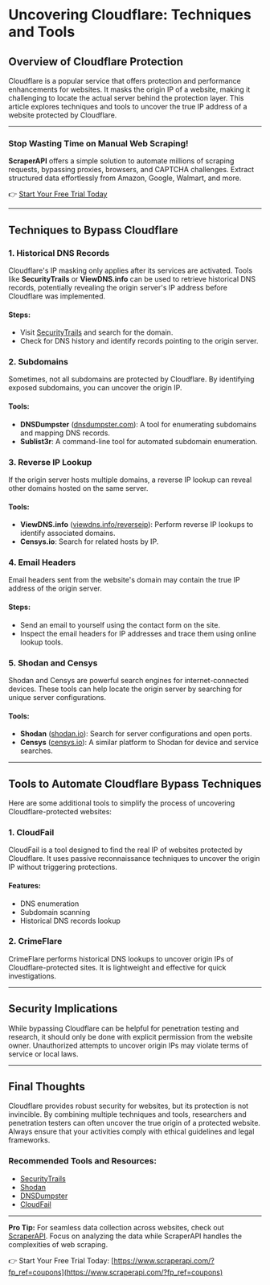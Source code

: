 # Uncovering Cloudflare: Techniques and Tools

## Overview of Cloudflare Protection

Cloudflare is a popular service that offers protection and performance enhancements for websites. It masks the origin IP of a website, making it challenging to locate the actual server behind the protection layer. This article explores techniques and tools to uncover the true IP address of a website protected by Cloudflare.

---

### Stop Wasting Time on Manual Web Scraping!

**ScraperAPI** offers a simple solution to automate millions of scraping requests, bypassing proxies, browsers, and CAPTCHA challenges. Extract structured data effortlessly from Amazon, Google, Walmart, and more.

👉 [Start Your Free Trial Today](https://www.scraperapi.com/?fp_ref=coupons)

---

## Techniques to Bypass Cloudflare

### 1. Historical DNS Records

Cloudflare's IP masking only applies after its services are activated. Tools like **SecurityTrails** or **ViewDNS.info** can be used to retrieve historical DNS records, potentially revealing the origin server's IP address before Cloudflare was implemented.

#### Steps:
- Visit [SecurityTrails](https://securitytrails.com/) and search for the domain.
- Check for DNS history and identify records pointing to the origin server.

### 2. Subdomains

Sometimes, not all subdomains are protected by Cloudflare. By identifying exposed subdomains, you can uncover the origin IP.

#### Tools:
- **DNSDumpster** ([dnsdumpster.com](https://dnsdumpster.com/)): A tool for enumerating subdomains and mapping DNS records.
- **Sublist3r**: A command-line tool for automated subdomain enumeration.

### 3. Reverse IP Lookup

If the origin server hosts multiple domains, a reverse IP lookup can reveal other domains hosted on the same server.

#### Tools:
- **ViewDNS.info** ([viewdns.info/reverseip](https://viewdns.info/reverseip/)): Perform reverse IP lookups to identify associated domains.
- **Censys.io**: Search for related hosts by IP.

### 4. Email Headers

Email headers sent from the website's domain may contain the true IP address of the origin server.

#### Steps:
- Send an email to yourself using the contact form on the site.
- Inspect the email headers for IP addresses and trace them using online lookup tools.

### 5. Shodan and Censys

Shodan and Censys are powerful search engines for internet-connected devices. These tools can help locate the origin server by searching for unique server configurations.

#### Tools:
- **Shodan** ([shodan.io](https://www.shodan.io/)): Search for server configurations and open ports.
- **Censys** ([censys.io](https://censys.io/)): A similar platform to Shodan for device and service searches.

---

## Tools to Automate Cloudflare Bypass Techniques

Here are some additional tools to simplify the process of uncovering Cloudflare-protected websites:

### 1. **CloudFail**
CloudFail is a tool designed to find the real IP of websites protected by Cloudflare. It uses passive reconnaissance techniques to uncover the origin IP without triggering protections.

#### Features:
- DNS enumeration
- Subdomain scanning
- Historical DNS records lookup

### 2. **CrimeFlare**
CrimeFlare performs historical DNS lookups to uncover origin IPs of Cloudflare-protected sites. It is lightweight and effective for quick investigations.

---

## Security Implications

While bypassing Cloudflare can be helpful for penetration testing and research, it should only be done with explicit permission from the website owner. Unauthorized attempts to uncover origin IPs may violate terms of service or local laws.

---

## Final Thoughts

Cloudflare provides robust security for websites, but its protection is not invincible. By combining multiple techniques and tools, researchers and penetration testers can often uncover the true origin of a protected website. Always ensure that your activities comply with ethical guidelines and legal frameworks.

### Recommended Tools and Resources:
- [SecurityTrails](https://securitytrails.com/)
- [Shodan](https://www.shodan.io/)
- [DNSDumpster](https://dnsdumpster.com/)
- [CloudFail](https://github.com/m0rtem/CloudFail)

---

**Pro Tip:** For seamless data collection across websites, check out [ScraperAPI](https://www.scraperapi.com/?fp_ref=coupons). Focus on analyzing the data while ScraperAPI handles the complexities of web scraping.

👉 Start Your Free Trial Today: [https://www.scraperapi.com/?fp_ref=coupons](https://www.scraperapi.com/?fp_ref=coupons)
